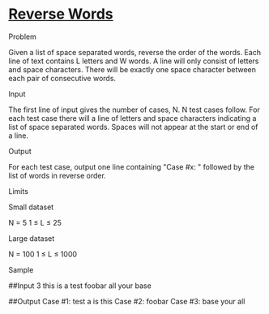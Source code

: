 # [Reverse Words](https://code.google.com/codejam/contest/dashboard?c=351101#s=p1)

Problem

Given a list of space separated words, reverse the order of the words. Each line of text contains L letters and W words. A line will only consist of letters and space characters. There will be exactly one space character between each pair of consecutive words.

Input

The first line of input gives the number of cases, N.
N test cases follow. For each test case there will a line of letters and space characters indicating a list of space separated words. Spaces will not appear at the start or end of a line.

Output

For each test case, output one line containing "Case #x: " followed by the list of words in reverse order.

Limits

Small dataset

N = 5
1 ≤ L ≤ 25

Large dataset

N = 100
1 ≤ L ≤ 1000

Sample


##Input 
3
this is a test
foobar
all your base

##Output 
Case #1: test a is this
Case #2: foobar
Case #3: base your all
